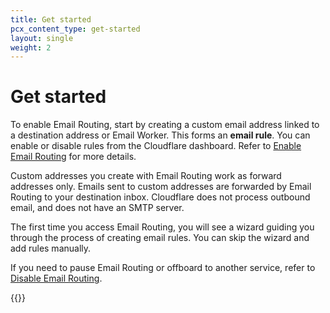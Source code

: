 ```yaml
---
title: Get started
pcx_content_type: get-started
layout: single
weight: 2
---
```


# Get started

To enable Email Routing, start by creating a custom email address linked to a destination address or Email Worker. This forms an **email rule**. You can enable or disable rules from the Cloudflare dashboard. Refer to [Enable Email Routing](/email-routing/get-started/enable-email-routing) for more details.

Custom addresses you create with Email Routing work as forward addresses only. Emails sent to custom addresses are forwarded by Email Routing to your destination inbox. Cloudflare does not process outbound email, and does not have an SMTP server.

The first time you access Email Routing, you will see a wizard guiding you through the process of creating email rules. You can skip the wizard and add rules manually.

If you need to pause Email Routing or offboard to another service, refer to [Disable Email Routing](/email-routing/setup/disable-email-routing/).


{{<directory-listing>}}